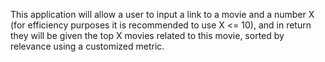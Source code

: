This application will allow a user to input a link to a movie and a number X (for efficiency purposes it is recommended to use X <= 10), and in return they will be given the top X movies related to this movie, sorted by relevance using a customized metric.
